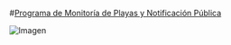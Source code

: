 #[Programa de Monitoría de Playas y Notificación Pública](id:beaches)

![Imagen](../images/beach_monitoring/MapaMonitoriadePlayas14deSeptiembre2012.jpg)